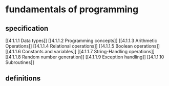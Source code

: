 # fundamentals of programming
## specification
[[4.1.1.1 Data types]]
[[4.1.1.2 Programming concepts]]
[[4.1.1.3 Arithmetic Operations]]
[[4.1.1.4 Relational operations]]
[[4.1.1.5 Boolean operations]]
[[4.1.1.6 Constants and variables]]
[[4.1.1.7 String-Handling operations]]
[[4.1.1.8 Random number generation]]
[[4.1.1.9 Exception handling]]
[[4.1.1.10 Subroutines]]

## definitions